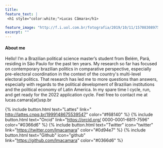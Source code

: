 ```yaml
---
title: 
feature_text: |
 <h1 style="color:white;">Lucas Câmara</h1>
  
feature_image: "http://f.i.uol.com.br/fotografia/2019/10/11/15708308975da0fa31980ee_1570830897_3x2_rt.jpg"
excerpt: ""
---
```


#### About me

Hello! I’m a Brazilian political science master’s student from Belém, Pará, residing in São Paulo for the past ten years. My research so far has focused on contemporary brazilian politics in comparative perspective, especially pre-electoral coordination in the context of the country's multi-level electoral politics. That research has led me to more questions than answers, especially with regards to the political development of Brazilian institutions and the political economy of Latin America. In my spare time I cycle, run, and get ready for the 2022 application cycle. Feel free to contact me at lucas.camara[at]usp.br

{% include button.html text="Lattes" link=" http://lattes.cnpq.br/1999148675539547" color="#f68140" %} {% include button.html text="Orcid" link="https://orcid.org/
0000-0001-6811-7596" color="#0366d6" %} {% include button.html text="Twitter" icon="twitter" link="https://twitter.com/lmacamara" color="#0d94e7" %} {% include button.html text="Github" icon="github" link="https://github.com/lmacamara" color="#0366d6" %}


